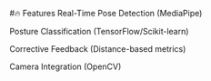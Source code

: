 #🔥 Features
Real-Time Pose Detection (MediaPipe)

Posture Classification (TensorFlow/Scikit-learn)

Corrective Feedback (Distance-based metrics)

Camera Integration (OpenCV)
